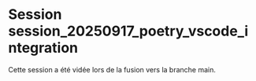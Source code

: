 # Session session_20250917_poetry_vscode_integration

Cette session a été vidée lors de la fusion vers la branche main.
